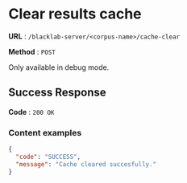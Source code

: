 # Clear results cache

**URL** : `/blacklab-server/<corpus-name>/cache-clear`

**Method** : `POST`

Only available in debug mode.

## Success Response

**Code** : `200 OK`

### Content examples

```json
{
  "code": "SUCCESS",
  "message": "Cache cleared succesfully."
}
```
